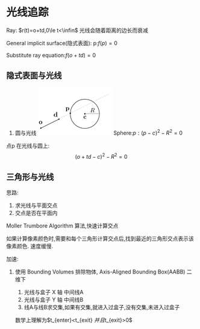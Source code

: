 # 光线追踪

Ray: $r(t)=o+td,0\le t<\infin$
光线会随着距离的边长而衰减

General implicit surface(隐式表面): p:$f(p)=0$

Substitute ray equation:$f(o+td)=0$

## 隐式表面与光线

1. 圆与光线
![圆与光线](./光线追踪/圆与光线.png)
Sphere:$p:(p-c)^2-R^2=0$

点p 在光线与圆上:
$$(o+td-c)^2-R^2=0$$

## 三角形与光线

思路:

1. 求光线与平面交点
2. 交点是否在平面内

Moller Trumbore Algorithm 算法,快速计算交点

如果计算像素颜色时,需要和每个三角形计算交点后,找到最近的三角形交点表示该像素颜色.
速度缓慢.

加速:

1. 使用 Bounding Volumes 排除物体, Axis-Aligned Bounding Box(AABB)
   二维下
   1. 光线与盒子 X 轴 中间线A
   2. 光线与盒子 Y 轴 中间线B
   3. 线A与线B求交集,如果有交集,就进入过盒子,没有交集,未进入过盒子

   数学上理解为$t_{enter}<t_{exit} $并且$t_{exit}>0$

